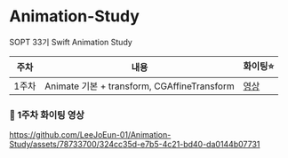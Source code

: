 # Animation-Study
SOPT 33기 Swift Animation Study

| 주차 |내용|화이팅⭐️|
|-----------|------|------|
| 1주차 |Animate 기본 + transform, CGAffineTransform| [영상](https://github.com/LeeJoEun-01/Animation-Study/assets/78733700/324cc35d-e7b5-4c21-bd40-da0144b07731) |

### 🎥 1주차 화이팅 영상 
https://github.com/LeeJoEun-01/Animation-Study/assets/78733700/324cc35d-e7b5-4c21-bd40-da0144b07731

